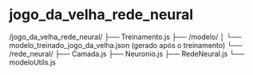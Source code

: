 # jogo_da_velha_rede_neural

/jogo_da_velha_rede_neural/
├── Treinamento.js
├── /modelo/
│   └── modelo_treinado_jogo_da_velha.json (gerado após o treinamento)
└── /rede_neural/
    ├── Camada.js
    ├── Neuronio.js
    ├── RedeNeural.js
    └── modeloUtils.js